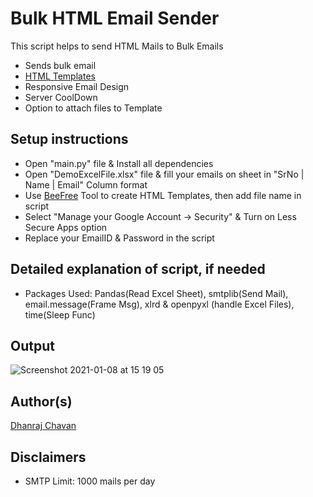 # Bulk HTML Email Sender

This script helps to send HTML Mails to Bulk Emails

- Sends bulk email
- [HTML Templates](https://beefree.io)
- Responsive Email Design
- Server CoolDown
- Option to attach files to Template

## Setup instructions

- Open "main.py" file & Install all dependencies
- Open "DemoExcelFile.xlsx" file & fill your emails on sheet in "SrNo | Name | Email" Column format
- Use [BeeFree]() Tool to create HTML Templates, then add file name in script
- Select "Manage your Google Account -> Security" & Turn on Less Secure Apps option
- Replace your EmailID & Password in the script


## Detailed explanation of script, if needed
- Packages Used: Pandas(Read Excel Sheet), smtplib(Send Mail), email.message(Frame Msg), xlrd & openpyxl (handle Excel Files), time(Sleep Func)

## Output
![Screenshot 2021-01-08 at 15 19 05](https://user-images.githubusercontent.com/39642060/104002162-ad6e6600-51c6-11eb-9662-7adccff6a292.png)

## Author(s)
[Dhanraj Chavan](https://github.com/dhanrajdc7)

## Disclaimers
- SMTP Limit: 1000 mails per day
